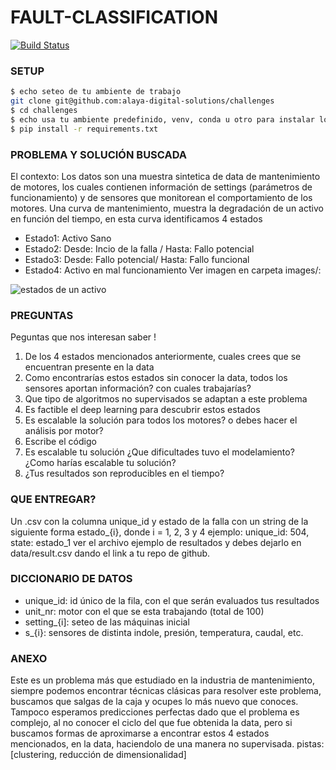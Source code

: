 # FAULT-CLASSIFICATION
[![Build Status](https://travis-ci.org/joemccann/dillinger.svg?branch=master)](https://travis-ci.org/joemccann/dillinger)

### SETUP

```sh
$ echo seteo de tu ambiente de trabajo
git clone git@github.com:alaya-digital-solutions/challenges
$ cd challenges
$ echo usa tu ambiente predefinido, venv, conda u otro para instalar los requirements
$ pip install -r requirements.txt
```

### PROBLEMA Y SOLUCIÓN BUSCADA
El contexto: Los datos son una muestra sintetica de data de mantenimiento de motores, los cuales contienen información de settings (parámetros de funcionamiento) y de sensores que monitorean el comportamiento de los motores. Una curva de mantenimiento, muestra la degradación de un activo en función del tiempo, en esta curva identificamos 4 estados

* Estado1: Activo Sano
* Estado2: Desde: Incio de la falla / Hasta: Fallo potencial
* Estado3: Desde: Fallo potencial/ Hasta: Fallo funcional
* Estado4: Activo en mal funcionamiento
Ver imagen en carpeta images/:

![estados de un activo](https://github.com/alaya-digital-solutions/challenges/blob/main/fault-classification/images/states.png)


### PREGUNTAS
Peguntas que nos interesan saber ! 

1. De los 4 estados mencionados anteriormente, cuales crees que se encuentran presente en la data
2. Como encontrarías estos estados sin conocer la data, todos los sensores aportan información? con cuales trabajarías?
3. Que tipo de algoritmos no supervisados se adaptan a este problema
4. Es factible el deep learning para descubrir estos estados
5. Es escalable la solución para todos los motores? o debes hacer el análisis por motor?
6. Escribe el código
7. Es escalable tu solución ¿Que dificultades tuvo el modelamiento? ¿Como harías escalable tu solución? 
8. ¿Tus resultados son reproducibles en el tiempo?

### QUE ENTREGAR?

Un .csv con la columna unique_id y estado de la falla con un string de la siguiente forma
estado_{i}, donde i = 1, 2, 3 y 4
ejemplo: unique_id: 504, state: estado_1
ver el archivo ejemplo de resultados y debes dejarlo en 
data/result.csv
dando el link a tu repo de github.

### DICCIONARIO DE DATOS
* unique_id: id único de la fila, con el que serán evaluados tus resultados
* unit_nr: motor con el que se esta trabajando (total de 100)
* setting_{i]: seteo de las máquinas inicial
* s_{i}: sensores de distinta indole, presión, temperatura, caudal, etc.

### ANEXO
Este es un problema más que estudiado en la industria de mantenimiento, siempre podemos encontrar técnicas clásicas para resolver este problema, buscamos que salgas de la caja y ocupes lo más nuevo que conoces. Tampoco esperamos predicciones perfectas dado que el problema es complejo, al no conocer el ciclo del que fue obtenida la data, pero si buscamos formas de aproximarse a encontrar estos 4 estados mencionados, en la data, haciendolo de una manera no supervisada.
pistas: [clustering, reducción de dimensionalidad]

